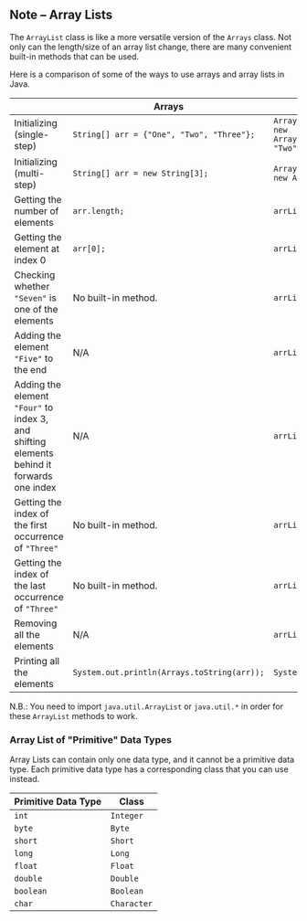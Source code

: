 ## Note – Array Lists

The `ArrayList` class is like a more versatile version of the `Arrays` class. Not only can the length/size of an array list change, there are many convenient built-in methods that can be used. 

Here is a comparison of some of the ways to use arrays and array lists in Java.

|                                                              | Arrays                                      | Array Lists                                                  |
| ------------------------------------------------------------ | ------------------------------------------- | ------------------------------------------------------------ |
| Initializing (single-step)                                   | `String[] arr = {"One", "Two", "Three"};`   | `ArrayList<String> arrList = new ArrayList(Arrays.asList("One", "Two", "Three"));` |
| Initializing (multi-step)                                    | `String[] arr = new String[3];`             | `ArrayList<String> arrList = new ArrayList();`               |
| Getting the number of elements                               | `arr.length;`                               | `arrList.size();`                                            |
| Getting the element at index 0                               | `arr[0];`                                   | `arrList.get(0);`                                            |
| Checking whether `"Seven"` is one of the elements            | No built-in method.                         | `arrList.contains("Seven");`                                 |
| Adding the element `"Five"` to the end                       | N/A                                         | `arrList.add("Five");`                                       |
| Adding the element `"Four"` to index 3, and shifting elements behind it forwards one index | N/A                                         | `arrList.add(3, "Four");`                                    |
| Getting the index of the first occurrence of `"Three"`       | No built-in method.                         | `arrList.indexOf("Three");`                                  |
| Getting the index of the last occurrence of `"Three"`        | No built-in method.                         | `arrList.lastIndexOf("One");`                                |
| Removing all the elements                                    | N/A                                         | `arrList.clear();`                                           |
| Printing all the elements                                    | `System.out.println(Arrays.toString(arr));` | `System.out.println(arrList);`                               |

N.B.: You need to import `java.util.ArrayList` or `java.util.*` in order for these `ArrayList` methods to work.

### Array List of "Primitive" Data Types

Array Lists can contain only one data type, and it cannot be a primitive data type. Each primitive data type has a corresponding class that you can use instead. 

| Primitive Data Type | Class       |
| ------------------- | ----------- |
| `int`               | `Integer`   |
| `byte`              | `Byte`      |
| `short`             | `Short`     |
| `long`              | `Long`      |
| `float`             | `Float`     |
| `double`            | `Double`    |
| `boolean`           | `Boolean`   |
| `char`              | `Character` |
